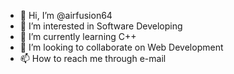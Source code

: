 - 👋 Hi, I’m @airfusion64
- 👀 I’m interested in Software Developing
- 🌱 I’m currently learning C++
- 💞️ I’m looking to collaborate on Web Development
- 📫 How to reach me through e-mail

<!---
airfusion64/airfusion64 is a ✨ special ✨ repository because its `README.md` (this file) appears on your GitHub profile.
You can click the Preview link to take a look at your changes.
--->
